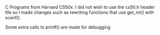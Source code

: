 C Programs from Harvard CS50x.
I did not wish to use the cs50.h header file so I made changes such as rewriting functions that use get_int() with scanf()

Some extra calls to printf() are made for debugging

